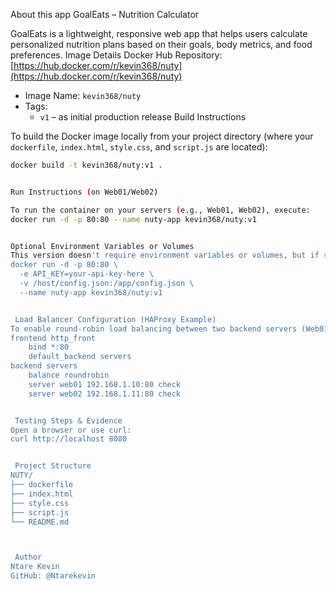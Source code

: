 About this app
GoalEats – Nutrition Calculator

GoalEats is a lightweight, responsive web app that helps users calculate personalized nutrition plans based on their goals, body metrics, and food preferences.
 Image Details
Docker Hub Repository:
[https://hub.docker.com/r/kevin368/nuty](https://hub.docker.com/r/kevin368/nuty)
- Image Name: `kevin368/nuty`
- Tags:  
  - `v1` –  as initial production release
 Build Instructions

To build the Docker image locally from your project directory (where your `dockerfile`, `index.html`, `style.css`, and `script.js` are located):
```bash
docker build -t kevin368/nuty:v1 .


Run Instructions (on Web01/Web02)

To run the container on your servers (e.g., Web01, Web02), execute:
docker run -d -p 80:80 --name nuty-app kevin368/nuty:v1


Optional Environment Variables or Volumes
This version doesn't require environment variables or volumes, but if secrets or dynamic configs were involved, you could use:
docker run -d -p 80:80 \
  -e API_KEY=your-api-key-here \
  -v /host/config.json:/app/config.json \
  --name nuty-app kevin368/nuty:v1


 Load Balancer Configuration (HAProxy Example)
To enable round-robin load balancing between two backend servers (Web01 and Web02), use the following HAProxy config snippet:
frontend http_front
    bind *:80
    default_backend servers
backend servers
    balance roundrobin
    server web01 192.168.1.10:80 check
    server web02 192.168.1.11:80 check


 Testing Steps & Evidence
Open a browser or use curl:
curl http://localhost 8080


 Project Structure
NUTY/
├── dockerfile
├── index.html
├── style.css
├── script.js
└── README.md



 Author
Ntare Kevin
GitHub: @Ntarekevin
